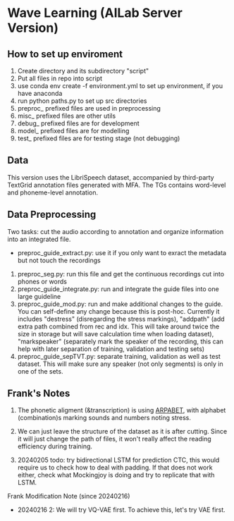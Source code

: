 # Wave Learning (AILab Server Version)

## How to set up enviroment
1. Create directory and its subdirectory "script"
2. Put all files in repo into script
3. use conda env create -f environment.yml to set up environment, if you have anaconda
4. run python paths.py to set up src directories
5. preproc_ prefixed files are used in preprocessing
6. misc_ prefixed files are other utils
7. debug_ prefixed files are for development
8. model_ prefixed files are for modelling
9. test_ prefixed files are for testing stage (not debugging)

## Data
This version uses the LibriSpeech dataset, accompanied by third-party TextGrid annotation files generated with MFA. The TGs contains word-level and phoneme-level annotation. 

## Data Preprocessing
Two tasks: cut the audio according to annotation and organize information into an integrated file. 
- preproc_guide_extract.py: use it if you only want to exract the metadata but not touch the recordings

1. preproc_seg.py: run this file and get the continuous recordings cut into phones or words  
2. preproc_guide_integrate.py: run and integrate the guide files into one large guideline  
3. preproc_guide_mod.py: run and make additional changes to the guide. You can self-define any change because this is post-hoc. Currently it includes "destress" (disregarding the stress markings), "addpath" (add extra path combined from rec and idx. This will take around twice the size in storage but will save calculation time when loading dataset), "markspeaker" (separately mark the speaker of the recording, this can help with later separation of training, validation and testing sets)  
4. preproc_guide_sepTVT.py: separate training, validation as well as test dataset. This will make sure any speaker (not only segments) is only in one of the sets. 



## Frank's Notes
1. The phonetic aligment (&transcription) is using [ARPABET](https://en.wikipedia.org/wiki/ARPABET), with alphabet (combination)s marking sounds and numbers noting stress. 

2. We can just leave the structure of the dataset as it is after cutting. Since it will just change the path of files, it won't really affect the reading efficiency during training.

3. 20240205 todo: try bidirectional LSTM for prediction CTC, this would require us to check how to deal with padding. If that does not work either, check what Mockingjoy is doing and try to replicate that with LSTM. 



Frank Modification Note (since 20240216)
<!-- - 20240216 1: Instead of trying to limit the hidden representation, we first try to restore the hierarchical multiscale LSTM. This is because we gave up the model during the time when we trained the model on the wrong data. This time, since we are on the corrected data, I want to try this and check whether it will learn the correct thing.  -->
- 20240216 2: We will try VQ-VAE first. To achieve this, let's try VAE first. 